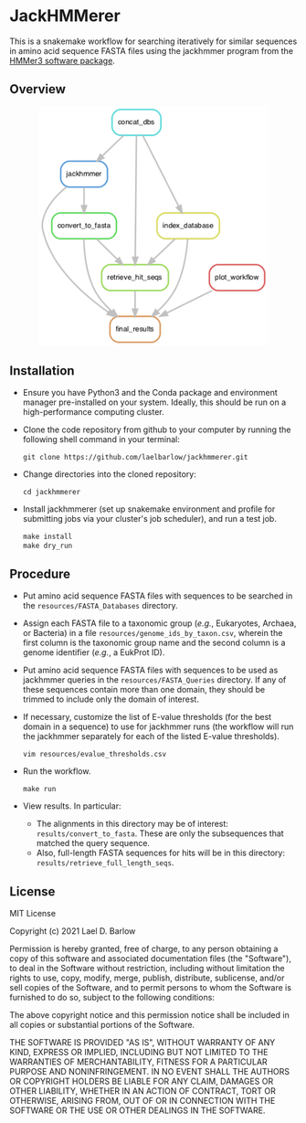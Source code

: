 # JackHMMerer

This is a snakemake workflow for searching iteratively for similar sequences in
amino acid sequence FASTA files using the jackhmmer program from the [HMMer3
software package](http://hmmer.org/).

## Overview

<p align="center">
<img src="images/workflow_diagram.png" width="400">
</p>


## Installation 

- Ensure you have Python3 and the Conda package and environment manager
  pre-installed on your system. Ideally, this should be run on a
  high-performance computing cluster.

- Clone the code repository from github to your computer by running the
  following shell command in your terminal:
  ```
  git clone https://github.com/laelbarlow/jackhmmerer.git
  ```

- Change directories into the cloned repository:
  ```
  cd jackhmmerer
  ```

- Install jackhmmerer (set up snakemake environment and profile for submitting
  jobs via your cluster's job scheduler), and run a test job.
  ```
  make install
  make dry_run
  ```

## Procedure

- Put amino acid sequence FASTA files with sequences to be searched in the
  `resources/FASTA_Databases` directory.

- Assign each FASTA file to a taxonomic group (*e.g.*, Eukaryotes, Archaea, or
  Bacteria) in a file `resources/genome_ids_by_taxon.csv`, wherein the first
  column is the taxonomic group name and the second column is a genome
  identifier (*e.g.*, a EukProt ID).

- Put amino acid sequence FASTA files with sequences to be used as jackhmmer
  queries in the `resources/FASTA_Queries` directory. If any of these sequences
  contain more than one domain, they should be trimmed to include only the
  domain of interest.

- If necessary, customize the list of E-value thresholds (for the best domain
  in a sequence) to use for jackhmmer runs (the workflow will run the jackhmmer
  separately for each of the listed E-value thresholds).
  ```
  vim resources/evalue_thresholds.csv
  ```

- Run the workflow.
  ```
  make run
  ```

- View results. In particular:
    - The alignments in this directory may be of interest:
      `results/convert_to_fasta`. These are only the subsequences that matched
      the query sequence.
    - Also, full-length FASTA sequences for hits will be in this directory:
      `results/retrieve_full_length_seqs`.


## License

MIT License

Copyright (c) 2021 Lael D. Barlow

Permission is hereby granted, free of charge, to any person obtaining a copy
of this software and associated documentation files (the "Software"), to deal
in the Software without restriction, including without limitation the rights
to use, copy, modify, merge, publish, distribute, sublicense, and/or sell
copies of the Software, and to permit persons to whom the Software is
furnished to do so, subject to the following conditions:

The above copyright notice and this permission notice shall be included in all
copies or substantial portions of the Software.

THE SOFTWARE IS PROVIDED "AS IS", WITHOUT WARRANTY OF ANY KIND, EXPRESS OR
IMPLIED, INCLUDING BUT NOT LIMITED TO THE WARRANTIES OF MERCHANTABILITY,
FITNESS FOR A PARTICULAR PURPOSE AND NONINFRINGEMENT. IN NO EVENT SHALL THE
AUTHORS OR COPYRIGHT HOLDERS BE LIABLE FOR ANY CLAIM, DAMAGES OR OTHER
LIABILITY, WHETHER IN AN ACTION OF CONTRACT, TORT OR OTHERWISE, ARISING FROM,
OUT OF OR IN CONNECTION WITH THE SOFTWARE OR THE USE OR OTHER DEALINGS IN THE
SOFTWARE.







